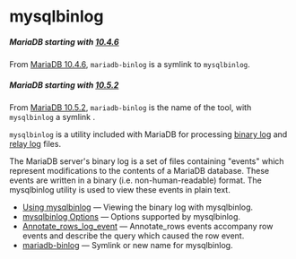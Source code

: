# mysqlbinlog

##### MariaDB starting with [10.4.6](/kb/en/mariadb-1046-release-notes/)

From [MariaDB 10.4.6](/kb/en/mariadb-1046-release-notes/), `mariadb-binlog` is a symlink to `mysqlbinlog`.

##### MariaDB starting with [10.5.2](/kb/en/mariadb-1052-release-notes/)

From [MariaDB 10.5.2](/kb/en/mariadb-1052-release-notes/), `mariadb-binlog` is the name of the tool, with `mysqlbinlog` a symlink .

`mysqlbinlog` is a utility included with MariaDB for processing [binary log](/mariadb-administration/server-monitoring-logs/binary-log/) and [relay log](/mariadb-administration/server-monitoring-logs/binary-log/relay-log/) files.

The MariaDB server's binary log is a set of files containing "events" which
represent modifications to the contents of a MariaDB database. These events are
written in a binary (i.e. non-human-readable) format. The mysqlbinlog utility
is used to view these events in plain text.

- [Using mysqlbinlog](/clients-utilities/mysqlbinlog/using-mysqlbinlog/) — Viewing the binary log with mysqlbinlog.
- [mysqlbinlog Options](/clients-utilities/mysqlbinlog/mysqlbinlog-options/) — Options supported by mysqlbinlog.
- [Annotate_rows_log_event](/clients-utilities/mysqlbinlog/annotate_rows_log_event/) — Annotate_rows events accompany row events and describe the query which caused the row event.
- [mariadb-binlog](/clients-utilities/mysqlbinlog/mariadb-binlog/) — Symlink or new name for mysqlbinlog.